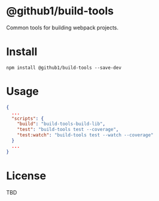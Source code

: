 # @github1/build-tools

Common tools for building webpack projects.

# Install
```shell
npm install @github1/build-tools --save-dev
```

# Usage

```json
{
  ...
  "scripts": {
    "build": "build-tools-build-lib",
    "test": "build-tools test --coverage",
    "test:watch": "build-tools test --watch --coverage"
  }
  ...
}
```

# License

TBD